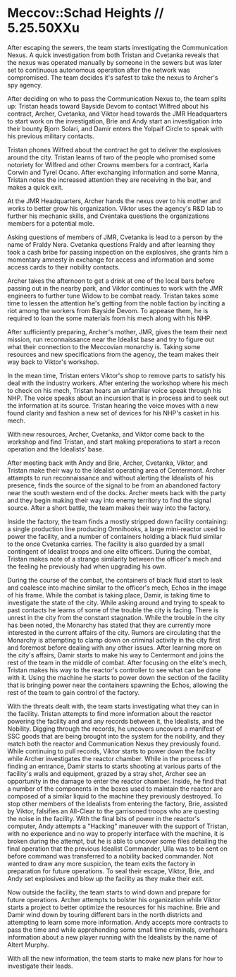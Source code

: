 # Meccov::Schad Heights // 5.25.50XXu
After escaping the sewers, the team starts investigating the Communication Nexus. A quick investigation from both Tristan and Cvetanka reveals that the nexus was operated manually by someone in the sewers but was later set to continuous autonomous operation after the network was compromised. The team decides it's safest to take the nexus to Archer's spy agency.

After deciding on who to pass the Communication Nexus to, the team splits up: Tristan heads toward Bayside Devom to contact Wilfred about his contract, Archer, Cvetanka, and Viktor head towards the JMR Headquarters to start work on the investigation, Brie and Andy start an investigation into their bounty Bjorn Solari, and Damir enters the Yolpaif Circle to speak with his previous military contacts.

Tristan phones Wilfred about the contract he got to deliver the explosives around the city. Tristan learns of two of the people who promised some notoriety for Wilfred and other Crowns members for a contract, Karla Corwin and Tyrel Ocano. After exchanging information and some Manna, Tristan notes the increased attention they are receiving in the bar, and makes a quick exit.

At the JMR Headquarters, Archer hands the nexus over to his mother and works to better grow his organization. Viktor uses the agency's R&D lab to further his mechanic skills, and Cventaka questions the organizations members for a potential mole.

Asking questions of members of JMR, Cvetanka is lead to a person by the name of Fraldy Nera. Cvetanka questions Fraldy and after learning they took a cash bribe for passing inspection on the explosives, she grants him a momentary amnesty in exchange for access and information and some access cards to their nobility contacts.

Archer takes the afternoon to get a drink at one of the local bars before passing out in the nearby park, and Viktor continues to work with the JMR engineers to further tune Widow to be combat ready. Tristan takes some time to lessen the attention he's getting from the noble faction by inciting a riot among the workers from Bayside Devom. To appease them, he is required to loan the some materials from his mech along with his NHP.

After sufficiently preparing, Archer's mother, JMR, gives the team their next mission, run reconnaissance near the Idealist base and try to figure out what their connection to the Meccovian monarchy is. Taking some resources and new specifications from the agency, the team makes their way back to Viktor's workshop.

In the mean time, Tristan enters Viktor's shop to remove parts to satisfy his deal with the industry workers. After entering the workshop where his mech to check on his mech, Tristan hears an unfamiliar voice speak through his NHP. The voice speaks about an incursion that is in process and to seek out the information at its source. Tristan hearing the voice moves with a new found clarity and fashion a new set of devices for his NHP's casket in his mech.

With new resources, Archer, Cvetanka, and Viktor come back to the workshop and find Tristan, and start making preperations to start a recon operation and the Idealists' base.

After meeting back with Andy and Brie, Archer, Cvetanka, Viktor, and Tristan make their way to the Idealist operating area of Centermont. Archer attampts to run reconnaissance and without alerting the Idealists of his presence, finds the source of the signal to be from an abandoned factory near the south western end of the docks. Archer meets back with the party and they begin making their way into enemy territory to find the signal source. After a short battle, the team makes their way into the factory.

Inside the factory, the team finds a mostly stripped down facility containing: a single production line producing Omnihooks, a large mini-reactor used to power the facility, and a number of containers holding a black fluid similar to the once Cvetanka carries. The facility is also guarded by a small contingent of Idealist troops and one elite officers. During the combat, Tristan makes note of a strange similarity between the officer's mech and the feeling he previously had when upgrading his own.

During the course of the combat, the containers of black fluid start to leak and coalesce into machine similar to the officer's mech, Echos in the image of his frame. While the combat is taking place, Damir, is taking time to investigate the state of the city. While asking around and trying to speak to past contacts he learns of some of the trouble the city is facing. There is unrest in the city from the constant stagnation. While the trouble in the city has been noted, the Monarchy has stated that they are currently more interested in the current affairs of the city. Rumors are circulating that the Monarchy is attempting to clamp down on criminal activity in the city first and foremost before dealing with any other issues. After learning more on the city's affairs, Damir starts to make his way to Centermont and joins the rest of the team in the middle of combat. After focusing on the elite's mech, Tristan makes his way to the reactor's controller to see what can be done with it. Using the machine he starts to power down the section of the facility that is bringing power near the containers spawning the Echos, allowing the rest of the team to gain control of the factory.

With the threats dealt with, the team starts investigating what they can in the facility. Tristan attempts to find more information about the reactor powering the facility and and any records between it, the Idealists, and the Nobility. Digging through the records, he uncovers uncovers a manifest of SSC goods that are being brought into the system for the nobility, and they match both the reactor and Communication Nexus they previously found. While continuing to pull records, Viktor starts to power down the facility while Archer investigates the reactor chamber. While in the process of finding an entrance, Damir starts to starts shooting at various parts of the facility's walls and equipment, grazed by a stray shot, Archer see an opportunity in the damage to enter the reactor chamber. Inside, he find that a number of the components in the boxes used to maintain the reactor are composed of a similar liquid to the machine they previously destroyed. To stop other members of the Idealists from entering the factory, Brie, assisted by Viktor, falsifies an All-Clear to the garrisoned troops who are questing the noise in the facility. With the final bits of power in the reactor's computer, Andy attempts a "Hacking" maneuver with the support of Tristan, with no experience and no way to properly interface with the machine, it is broken during the attempt, but he is able to uncover some files detailing the final operation that the previous Idealist Commander, Ulla was to be sent on before command was transferred to a nobility backed commander. Not wanted to draw any more suspicion, the team exits the factory in preparation for future operations. To seal their escape, Viktor, Brie, and Andy set explosives and blow up the facility as they make their exit.

Now outside the facility, the team starts to wind down and prepare for future operations. Archer attempts to bolster his organization while Viktor starts a project to better optimize the resources for his machine. Brie and Damir wind down by touring different bars in the north districts and attempting to learn some more information. Andy accepts more contracts to pass the time and while apprehending some small time criminals, overhears information about a new player running with the Idealists by the name of Altert Murphy.

With all the new information, the team starts to make new plans for how to investigate their leads.